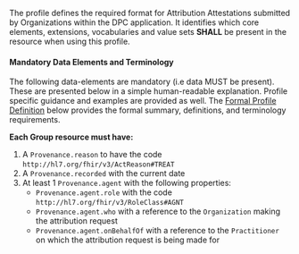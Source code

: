 The profile defines the required format for Attribution Attestations submitted by Organizations within the DPC application.
It identifies which core elements, extensions, vocabularies and value sets **SHALL** be present in the resource when using this profile.

#### Mandatory Data Elements and Terminology

The following data-elements are mandatory (i.e data MUST be present).
These are presented below in a simple human-readable explanation. 
Profile specific guidance and examples are provided as well. 
The [Formal Profile Definition](#profile) below provides the formal summary, definitions, and terminology requirements.

**Each Group resource must have:**

1. A `Provenance.reason` to have the code `http://hl7.org/fhir/v3/ActReason#TREAT`
1. A `Provenance.recorded` with the current date
1. At least 1 `Provenance.agent` with the following properties:
    - `Provenance.agent.role` with the code `http://hl7.org/fhir/v3/RoleClass#AGNT`
    - `Provenance.agent.who` with a reference to the `Organization` making the attribution request
    - `Provenance.agent.onBehalfOf` with a reference to the `Practitioner` on which the attribution request is being made for